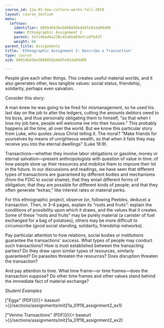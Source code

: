 ```yaml
---
course_id: 21a-01-how-culture-works-fall-2019
layout: course_section
menu:
  leftnav:
    identifier: 80654b83be588605bb448fe01da09d00
    name: Ethnographic Assignment 2
    parent: 547c48a46a238c45abbd69efcc0fb43f
    weight: 60
parent_title: Assignments
title: 'Ethnographic Assignment 2: Describe a Transaction'
type: course
uid: 80654b83be588605bb448fe01da09d00

---
```


People give each other things. This creates useful material worlds, and it also generates other, less tangible values: social status, friendship, solidarity, perhaps even salvation.

Consider this story:

A man knew he was going to be fired for mismanagement, so he used his last day on the job to alter the ledgers, cutting the amounts debtors owed to his boss, and thus personally obligating them to himself, “so that when I lose my job here, people will welcome me into their houses.” This probably happens all the time, all over the world. But we know this particular story from Luke, who quotes Jesus Christ telling it. The moral? “Make friends for yourselves by means of unrighteous wealth, so that when it fails they may receive you into the eternal dwellings” (Luke 16:9).

Transactions—whether they involve labor obligations or gasoline, money or eternal salvation—present anthropologists with question of value in time: of how people store up their resources and mobilize them to improve their lot in the future. In our discussions and readings, we have seen that different types of transactions are guaranteed by different bodies and mechanisms (from the FDIC to social shame); that they entail different forms of obligation; that they are possible for different kinds of people; and that they often generate “extras,” like interest rates or material perks.

For this ethnographic project, observe (or, following Peebles, deduce) a transaction. Then, in 3–4 pages, explain its “roots and fruits”: explain the conditions of possibility upon which it draws, and the values that it creates. Some of these “roots and fruits” may be purely material (a canister of fuel exchanged for a bag of potatoes), others may be more difficult to circumscribe (good social standing, solidarity, friendship networks).

Pay particular attention to how relations, social bodies or institutions guarantee the transactions' success. What types of people may conduct such transactions? How is trust established between the transacting parties? Do they draw upon similar types of resources, similarly guaranteed? Do parasites threaten the resources? Does disruption threaten the transaction?

And pay attention to time. What time frame—or time frames—does the transaction suppose? Do other time frames and other values stand behind the immediate fact of material exchange?

_Student Examples_

["Eggs" (PDF)]({{< baseurl >}}/sections/assignments/mit21a_01f19_assignment2_ex1)

["Venmo Transactions" (PDF)]({{< baseurl >}}/sections/assignments/mit21a_01f19_assignment2_ex2)